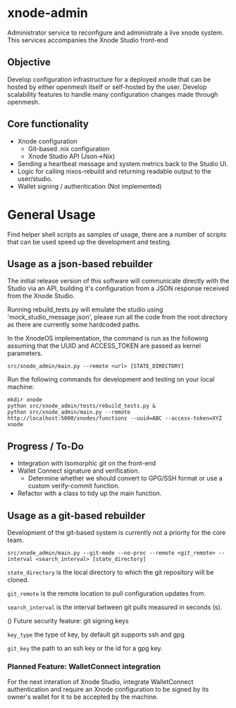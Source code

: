 # xnode-admin
Administrator service to reconfigure and administrate a live xnode system. This services accompanies the Xnode Studio front-end 

## Objective
Develop configuration infrastructure for a deployed xnode that can be hosted by either openmesh itself or self-hosted by the user.
Develop scalability features to handle many configuration changes made through openmesh.

## Core functionality
* Xnode configuration 
    * Git-based .nix configuration
    * Xnode Studio API (Json->Nix)
* Sending a heartbeat message and system metrics back to the Studio UI.
* Logic for calling nixos-rebuild and returning readable output to the user/studio.
* Wallet signing / authentication (Not implemented)

# General Usage
Find helper shell scripts as samples of usage, there are a number of scripts that can be used speed up the development and testing.

## Usage as a json-based rebuilder
The initial release version of this software will communicate directly with the Studio via an API, building it's configuration from a JSON response received from the Xnode Studio.

Running rebuild_tests.py will emulate the studio using 'mock_studio_message.json', please run all the code from the root directory as there are currently some hardcoded paths.

In the XnodeOS implementation, the command is run as the following assuming that the UUID and ACCESS_TOKEN are passed as kernel parameters.

`src/xnode_admin/main.py --remote <url> [STATE_DIRECTORY]`

Run the following commands for development and testing on your local machine:

```
mkdir xnode
python src/xnode_admin/tests/rebuild_tests.py &
python src/xnode_admin/main.py --remote http://localhost:5000/xnodes/functions --uuid=ABC --access-token=XYZ xnode

```

## Progress / To-Do
* Integration with Isomorphic git on the front-end
* Wallet Connect signature and verification.
    * Determine whether we should convert to GPG/SSH format or use a custom verify-commit function.
* Refactor with a class to tidy up the main function.

## Usage as a git-based rebuilder
Development of the git-based system is currently not a priority for the core team.

`src/xnode_admin/main.py --git-mode --no-proc --remote <git_remote> --interval <search_interval> [state_directory]`

`state_directory` is the local directory to which the git repository will be cloned.

`git_remote` is the remote location to pull configuration updates from.

`search_interval` is the interval between git pulls measured in seconds (s).

() Future security feature: git signing keys

`key_type` the type of key, by default git supports ssh and gpg

`git_key` the path to an ssh key or the id for a gpg key.


### Planned Feature: WalletConnect integration
For the next interation of Xnode Studio, integrate WalletConnect authentication and require an Xnode configuration to be signed by its owner's wallet for it to be accepted by the machine.
